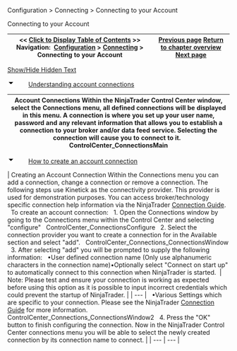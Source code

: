 ﻿


Configuration \> Connecting \> Connecting to your Account






















Connecting to your Account







| \<\< [Click to Display Table of Contents](connecting_to_youraccount.md) \>\> **Navigation:**     [Configuration](configuration-1.md) \> [Connecting](connecting-1.md) \> Connecting to your Account | [Previous page](connecting-1.md) [Return to chapter overview](connecting-1.md) [Next page](connecting_to_kinetick-1.md) |
| --- | --- |




[Show/Hide Hidden Text](javascript:HMToggleExpandAll(!HMAnyToggleOpen()) "Click to open/close expanding sections")









![tog_minus](tog_minus-1.gif)        [Understanding account connections](javascript:HMToggle('toggle','UnderstandingAccountConnections','UnderstandingAccountConnections_ICON'))




| Account Connections Within the NinjaTrader Control Center window, select the Connections menu, all defined connections will be displayed in this menu. A connection is where you set up your user name, password and any relevant information that allows you to establish a connection to your broker and/or data feed service. Selecting the connection will cause you to connect to it.    ControlCenter_ConnectionsMain |
| --- |



![tog_minus](tog_minus-1.gif)        [How to create an account connection](javascript:HMToggle('toggle','HowToCreateAnAccountConnection','HowToCreateAnAccountConnection_ICON'))




| Creating an Account Connection Within the Connections menu you can add a connection, change a connection or remove a connection. The following steps use Kinetick as the connectivity provider. This provider is used for demonstration purposes. You can access broker/technology specific connection help information via the NinjaTrader [Connection Guide](https://ninjatrader.com/Help-Connection-Guides).      To create an account connection:   1\. Open the Connections window by going to the Connections menu within the Control Center and selecting "configure"   ControlCenter_ConnectionsConfigure   2\. Select the connection provider you want to create a connection for in the Available section and select "add".   ControlCenter_Connections_ConnectionsWindow   3\. After selecting "add" you will be prompted to supply the following information:   •User defined connection name (Only use alphanumeric characters in the connection name)•Optionally select "Connect on start up" to automatically connect to this connection when NinjaTrader is started.    | Note: Please test and ensure your connection is working as expected before using this option as it is possible to input incorrect credentials which could prevent the startup of NinjaTrader. | | --- |      •Various Settings which are specific to your connection. Please see the NinjaTrader [Connection Guide](https://ninjatrader.com/Help-Connection-Guides) for more information.  ControlCenter_Connections_ConnectionsWindow2   4\. Press the "OK" button to finish configuring the connection. Now in the NinjaTrader Control Center connections menu you will be able to select the newly created connection by its connection name to connect. |
| --- | --- |










